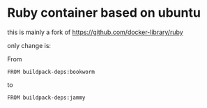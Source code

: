 # Ruby container based on ubuntu

this is mainly a fork of https://github.com/docker-library/ruby

only change is:

From

```shell
FROM buildpack-deps:bookworm
```

to

```shell
FROM buildpack-deps:jammy
```
